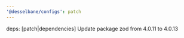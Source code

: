 ```yaml
---
'@desselbane/configs': patch
---
```


deps: [patch|dependencies] Update package zod from 4.0.11 to 4.0.13

